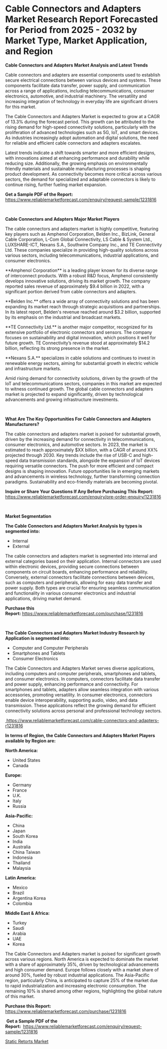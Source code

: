 <p><h1>Cable Connectors and Adapters Market Research Report Forecasted for Period from 2025 -  2032 by Market Type, Market Application, and Region</h1></p><p><strong>Cable Connectors and Adapters Market Analysis and Latest Trends</strong></p>
<p><p>Cable connectors and adapters are essential components used to establish secure electrical connections between various devices and systems. These components facilitate data transfer, power supply, and communication across a range of applications, including telecommunications, consumer electronics, automotive, and industrial machinery. The versatility and increasing integration of technology in everyday life are significant drivers for this market.</p><p>The Cable Connectors and Adapters Market is expected to grow at a CAGR of 13.3% during the forecast period. This growth can be attributed to the rising demand for high-speed connectivity solutions, particularly with the proliferation of advanced technologies such as 5G, IoT, and smart devices. As industries increasingly adopt automation and digital solutions, the need for reliable and efficient cable connectors and adapters escalates.</p><p>Latest trends indicate a shift towards smarter and more efficient designs, with innovations aimed at enhancing performance and durability while reducing size. Additionally, the growing emphasis on environmentally friendly materials and sustainable manufacturing processes is shaping product development. As connectivity becomes more critical across various sectors, the demand for specialized and adaptable connectors is likely to continue rising, further fueling market expansion.</p></p>
<p><strong>Get a Sample PDF of the Report:&nbsp;</strong> <a href="https://www.reliablemarketforecast.com/enquiry/request-sample/1231816?utm_campaign=2291&utm_medium=2&utm_source=Github&utm_content=ia&utm_term=10042025&utm_id=cable-connectors-and-adapters">https://www.reliablemarketforecast.com/enquiry/request-sample/1231816</a></p>
<p>&nbsp;</p>
<p><strong>Cable Connectors and Adapters Major Market Players</strong></p>
<p><p>The cable connectors and adapters market is highly competitive, featuring key players such as Amphenol Corporation, Belden Inc., BizLink, General Cable Corporation, L-Com Global Connectivity, LS Cable & System Ltd., LUXSHARE-ICT, Nexans S.A., Southwire Company Inc., and TE Connectivity Ltd. These companies specialize in providing high-quality solutions across various sectors, including telecommunications, industrial applications, and consumer electronics.</p><p>**Amphenol Corporation** is a leading player known for its diverse range of interconnect products. With a robust R&D focus, Amphenol consistently develops innovative solutions, driving its market growth. The company reported sales revenue of approximately $9.4 billion in 2022, with a significant portion derived from cable connectors and adapters.</p><p>**Belden Inc.** offers a wide array of connectivity solutions and has been expanding its market reach through strategic acquisitions and partnerships. In its latest report, Belden's revenue reached around $3.2 billion, supported by its emphasis on the industrial and broadcast markets.</p><p>**TE Connectivity Ltd.** is another major competitor, recognized for its extensive portfolio of electronic connectors and sensors. The company focuses on sustainability and digital innovation, which positions it well for future growth. TE Connectivity’s revenue stood at approximately $14.2 billion, reflecting its strong presence in the market.</p><p>**Nexans S.A.** specializes in cable solutions and continues to invest in renewable energy sectors, aiming for substantial growth in electric vehicle and infrastructure markets. </p><p>Amid rising demand for connectivity solutions, driven by the growth of the IoT and telecommunications sectors, companies in this market are expected to witness continued growth. The global cable connectors and adapters market is projected to expand significantly, driven by technological advancements and growing infrastructure investments.</p></p>
<p>&nbsp;</p>
<p><strong>What Are The Key Opportunities For Cable Connectors and Adapters Manufacturers?</strong></p>
<p><p>The cable connectors and adapters market is poised for substantial growth, driven by the increasing demand for connectivity in telecommunications, consumer electronics, and automotive sectors. In 2023, the market is estimated to reach approximately $XX billion, with a CAGR of around XX% projected through 2030. Key trends include the rise of USB-C and high-speed data transmission standards, alongside the expansion of IoT devices requiring versatile connectors. The push for more efficient and compact designs is shaping innovation. Future opportunities lie in emerging markets and advancements in wireless technology, further transforming connection paradigms. Sustainability and eco-friendly materials are becoming pivotal.</p></p>
<p><strong>Inquire or Share Your Questions If Any Before Purchasing This Report:</strong> <a href="https://www.reliablemarketforecast.com/enquiry/pre-order-enquiry/1231816?utm_campaign=2291&utm_medium=2&utm_source=Github&utm_content=ia&utm_term=10042025&utm_id=cable-connectors-and-adapters">https://www.reliablemarketforecast.com/enquiry/pre-order-enquiry/1231816</a></p>
<p>&nbsp;</p>
<p><strong>Market Segmentation</strong></p>
<p><strong>The Cable Connectors and Adapters Market Analysis by types is segmented into:</strong></p>
<p><ul><li>Internal</li><li>External</li></ul></p>
<p><p>The cable connectors and adapters market is segmented into internal and external categories based on their application. Internal connectors are used within electronic devices, providing secure connections between components on circuit boards, enhancing performance and reliability. Conversely, external connectors facilitate connections between devices, such as computers and peripherals, allowing for easy data transfer and power supply. Both types are crucial for ensuring seamless communication and functionality in various consumer electronics and industrial applications, driving market demand.</p></p>
<p><strong>Purchase this Report:&nbsp;</strong><a href="https://www.reliablemarketforecast.com/purchase/1231816?utm_campaign=2291&utm_medium=2&utm_source=Github&utm_content=ia&utm_term=10042025&utm_id=cable-connectors-and-adapters">https://www.reliablemarketforecast.com/purchase/1231816</a></p>
<p>&nbsp;</p>
<p><strong>The Cable Connectors and Adapters Market Industry Research by Application is segmented into:</strong></p>
<p><ul><li>Computer and Computer Peripherals</li><li>Smartphones and Tablets</li><li>Consumer Electronics</li></ul></p>
<p><p>The Cable Connectors and Adapters Market serves diverse applications, including computers and computer peripherals, smartphones and tablets, and consumer electronics. In computers, connectors facilitate data transfer and power supply, enhancing performance and connectivity. For smartphones and tablets, adapters allow seamless integration with various accessories, promoting versatility. In consumer electronics, connectors enable device interoperability, supporting audio, video, and data transmission. These applications reflect the growing demand for efficient connectivity solutions across personal and professional technology sectors.</p></p>
<p><a href="https://www.reliablemarketforecast.com/cable-connectors-and-adapters-r1231816?utm_campaign=2291&utm_medium=2&utm_source=Github&utm_content=ia&utm_term=10042025&utm_id=cable-connectors-and-adapters">&nbsp;https://www.reliablemarketforecast.com/cable-connectors-and-adapters-r1231816</a></p>
<p><strong>In terms of Region, the Cable Connectors and Adapters Market Players available by Region are:</strong></p>
<p>
    <p> <strong> North America: </strong>
        <ul>
            <li>United States</li>
            <li>Canada</li>
        </ul>
        </p> 
    <p> <strong> Europe: </strong>
        <ul>
            <li>Germany</li>
            <li>France</li>
            <li>U.K.</li>
            <li>Italy</li>
            <li>Russia</li>
        </ul>
        </p> 
    <p> <strong> Asia-Pacific: </strong>
        <ul>
            <li>China</li>
            <li>Japan</li>
            <li>South Korea</li>
            <li>India</li>
            <li>Australia</li>
            <li>China Taiwan</li>
            <li>Indonesia</li>
            <li>Thailand</li>
            <li>Malaysia</li>
        </ul>
        </p> 
    <p> <strong> Latin America: </strong>
        <ul>
            <li>Mexico</li>
            <li>Brazil</li>
            <li>Argentina Korea</li>
            <li>Colombia</li>
        </ul>
        </p> 
    <p> <strong> Middle East & Africa: </strong>
        <ul>
            <li>Turkey</li>
            <li>Saudi</li>
            <li>Arabia</li>
            <li>UAE</li>
            <li>Korea</li>
        </ul>
    </p>
    </p>
<p><p>The Cable Connectors and Adapters market is poised for significant growth across various regions. North America is expected to dominate the market with a share of approximately 35%, driven by technological advancements and high consumer demand. Europe follows closely with a market share of around 30%, fueled by robust industrial applications. The Asia-Pacific region, particularly China, is anticipated to capture 25% of the market due to rapid industrialization and increasing electronic consumption. The remaining 10% is shared among other regions, highlighting the global nature of this market.</p></p>
<p><strong>Purchase this Report: </strong><a href="https://www.reliablemarketforecast.com/purchase/1231816?utm_campaign=2291&utm_medium=2&utm_source=Github&utm_content=ia&utm_term=10042025&utm_id=cable-connectors-and-adapters">https://www.reliablemarketforecast.com/purchase/1231816</a></p>
<p>&nbsp;<strong>Get a Sample PDF of the Report:&nbsp;&nbsp;</strong><a href="https://www.reliablemarketforecast.com/enquiry/request-sample/1231816?utm_campaign=2291&utm_medium=2&utm_source=Github&utm_content=ia&utm_term=10042025&utm_id=cable-connectors-and-adapters">https://www.reliablemarketforecast.com/enquiry/request-sample/1231816</a></p>
<p><strong></strong></p>
<p><p><a href="https://github.com/marteyfito9/Market-Research-Report-List-1/blob/main/static-retorts-market.md?utm_campaign=2291&utm_medium=2&utm_source=Github&utm_content=ia&utm_term=10042025&utm_id=cable-connectors-and-adapters">Static Retorts Market</a></p></p>